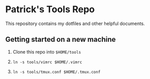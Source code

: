# Patrick's Tools Repo

This repository contains my dotfiles and other helpful documents. 

## Getting started on a new machine

1. Clone this repo into `$HOME/tools`

2. `ln -s tools/vimrc $HOME/.vimrc`
3. `ln -s tools/tmux.conf $HOME/.tmux.conf`
